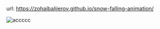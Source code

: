 
url: https://zohaibalijerov.github.io/snow-falling-animation/

![accccc](https://github.com/ZohaibAliJerov/snow-falling-animation/assets/80768304/d75fa044-5dfb-4b9c-825f-e78476eb9f73)
